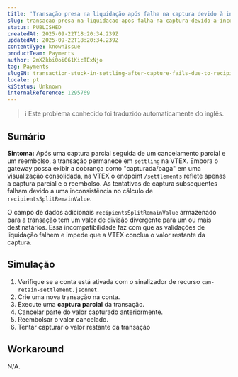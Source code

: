 ```yaml
---
title: 'Transação presa na liquidação após falha na captura devido à incompatibilidade de recipientsSplitRemainValue'
slug: transacao-presa-na-liquidacao-apos-falha-na-captura-devido-a-incompatibilidade-de-recipientssplitremainvalue
status: PUBLISHED
createdAt: 2025-09-22T18:20:34.239Z
updatedAt: 2025-09-22T18:20:34.239Z
contentType: knownIssue
productTeam: Payments
author: 2mXZkbi0oi061KicTExNjo
tag: Payments
slugEN: transaction-stuck-in-settling-after-capture-fails-due-to-recipientssplitremainvalue-mismatch
locale: pt
kiStatus: Unknown
internalReference: 1295769
---
```


>ℹ️ Este problema conhecido foi traduzido automaticamente do inglês.

## Sumário


**Sintoma:** Após uma captura parcial seguida de um cancelamento parcial e um reembolso, a transação permanece em `settling` na VTEX.
Embora o gateway possa exibir a cobrança como "capturada/paga" em uma visualização consolidada, na VTEX o endpoint `/settlements` reflete apenas a captura parcial e o reembolso.
As tentativas de captura subsequentes falham devido a uma inconsistência no cálculo de `recipientsSplitRemainValue`.

O campo de dados adicionais `recipientsSplitRemainValue` armazenado para a transação tem um valor de divisão divergente para um ou mais destinatários. Essa incompatibilidade faz com que as validações de liquidação falhem e impede que a VTEX conclua o valor restante da captura.
## Simulação


1. Verifique se a conta está ativada com o sinalizador de recurso `can-retain-settlement.jsonnet`.
2. Crie uma nova transação na conta.
3. Execute uma **captura parcial** da transação.
4. Cancelar parte do valor capturado anteriormente.
5. Reembolsar o valor cancelado.
6. Tentar capturar o valor restante da transação
## Workaround


N/A.



